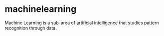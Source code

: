 # machinelearning
Machine Learning is a sub-area of artificial intelligence that studies pattern recognition through data.
